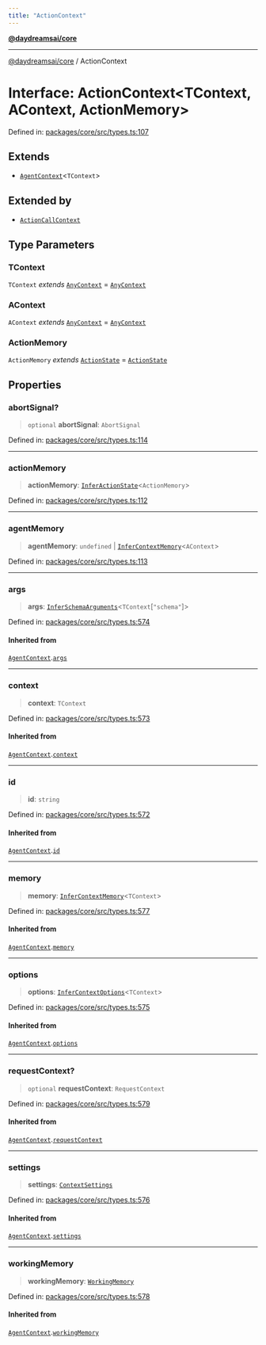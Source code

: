 ```yaml
---
title: "ActionContext"
---
```


[**@daydreamsai/core**](./api-reference.md)

***

[@daydreamsai/core](./api-reference.md) / ActionContext

# Interface: ActionContext\<TContext, AContext, ActionMemory\>

Defined in: [packages/core/src/types.ts:107](https://github.com/dojoengine/daydreams/blob/bbf75946e0d6d99fbdde4cebb2f8a4e8926724f1/packages/core/src/types.ts#L107)

## Extends

- [`AgentContext`](./AgentContext.md)\<`TContext`\>

## Extended by

- [`ActionCallContext`](./ActionCallContext.md)

## Type Parameters

### TContext

`TContext` *extends* [`AnyContext`](./AnyContext.md) = [`AnyContext`](./AnyContext.md)

### AContext

`AContext` *extends* [`AnyContext`](./AnyContext.md) = [`AnyContext`](./AnyContext.md)

### ActionMemory

`ActionMemory` *extends* [`ActionState`](./ActionState.md) = [`ActionState`](./ActionState.md)

## Properties

### abortSignal?

> `optional` **abortSignal**: `AbortSignal`

Defined in: [packages/core/src/types.ts:114](https://github.com/dojoengine/daydreams/blob/bbf75946e0d6d99fbdde4cebb2f8a4e8926724f1/packages/core/src/types.ts#L114)

***

### actionMemory

> **actionMemory**: [`InferActionState`](./InferActionState.md)\<`ActionMemory`\>

Defined in: [packages/core/src/types.ts:112](https://github.com/dojoengine/daydreams/blob/bbf75946e0d6d99fbdde4cebb2f8a4e8926724f1/packages/core/src/types.ts#L112)

***

### agentMemory

> **agentMemory**: `undefined` \| [`InferContextMemory`](./InferContextMemory.md)\<`AContext`\>

Defined in: [packages/core/src/types.ts:113](https://github.com/dojoengine/daydreams/blob/bbf75946e0d6d99fbdde4cebb2f8a4e8926724f1/packages/core/src/types.ts#L113)

***

### args

> **args**: [`InferSchemaArguments`](./InferSchemaArguments.md)\<`TContext`\[`"schema"`\]\>

Defined in: [packages/core/src/types.ts:574](https://github.com/dojoengine/daydreams/blob/bbf75946e0d6d99fbdde4cebb2f8a4e8926724f1/packages/core/src/types.ts#L574)

#### Inherited from

[`AgentContext`](./AgentContext.md).[`args`](AgentContext.md#args)

***

### context

> **context**: `TContext`

Defined in: [packages/core/src/types.ts:573](https://github.com/dojoengine/daydreams/blob/bbf75946e0d6d99fbdde4cebb2f8a4e8926724f1/packages/core/src/types.ts#L573)

#### Inherited from

[`AgentContext`](./AgentContext.md).[`context`](AgentContext.md#context)

***

### id

> **id**: `string`

Defined in: [packages/core/src/types.ts:572](https://github.com/dojoengine/daydreams/blob/bbf75946e0d6d99fbdde4cebb2f8a4e8926724f1/packages/core/src/types.ts#L572)

#### Inherited from

[`AgentContext`](./AgentContext.md).[`id`](AgentContext.md#id)

***

### memory

> **memory**: [`InferContextMemory`](./InferContextMemory.md)\<`TContext`\>

Defined in: [packages/core/src/types.ts:577](https://github.com/dojoengine/daydreams/blob/bbf75946e0d6d99fbdde4cebb2f8a4e8926724f1/packages/core/src/types.ts#L577)

#### Inherited from

[`AgentContext`](./AgentContext.md).[`memory`](AgentContext.md#memory)

***

### options

> **options**: [`InferContextOptions`](./InferContextOptions.md)\<`TContext`\>

Defined in: [packages/core/src/types.ts:575](https://github.com/dojoengine/daydreams/blob/bbf75946e0d6d99fbdde4cebb2f8a4e8926724f1/packages/core/src/types.ts#L575)

#### Inherited from

[`AgentContext`](./AgentContext.md).[`options`](AgentContext.md#options)

***

### requestContext?

> `optional` **requestContext**: `RequestContext`

Defined in: [packages/core/src/types.ts:579](https://github.com/dojoengine/daydreams/blob/bbf75946e0d6d99fbdde4cebb2f8a4e8926724f1/packages/core/src/types.ts#L579)

#### Inherited from

[`AgentContext`](./AgentContext.md).[`requestContext`](AgentContext.md#requestcontext)

***

### settings

> **settings**: [`ContextSettings`](./ContextSettings.md)

Defined in: [packages/core/src/types.ts:576](https://github.com/dojoengine/daydreams/blob/bbf75946e0d6d99fbdde4cebb2f8a4e8926724f1/packages/core/src/types.ts#L576)

#### Inherited from

[`AgentContext`](./AgentContext.md).[`settings`](AgentContext.md#settings)

***

### workingMemory

> **workingMemory**: [`WorkingMemory`](./WorkingMemory.md)

Defined in: [packages/core/src/types.ts:578](https://github.com/dojoengine/daydreams/blob/bbf75946e0d6d99fbdde4cebb2f8a4e8926724f1/packages/core/src/types.ts#L578)

#### Inherited from

[`AgentContext`](./AgentContext.md).[`workingMemory`](AgentContext.md#workingmemory)
